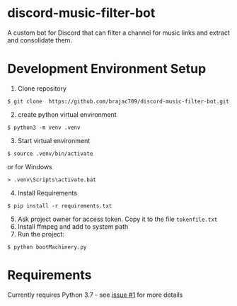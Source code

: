 # discord-music-filter-bot
A custom bot for Discord that can filter a channel for music links and extract and consolidate them.

# Development Environment Setup
1. Clone repository 
```
$ git clone  https://github.com/brajac709/discord-music-filter-bot.git
```
2. create python virtual environment

```
$ python3 -m venv .venv
```

3. Start virtual environment
```
$ source .venv/bin/activate
```
or for Windows 
```
> .venv\Scripts\activate.bat
```
4. Install Requirements
```
$ pip install -r requirements.txt
```
5. Ask project owner for access token. Copy it to the file `tokenfile.txt`
6. Install ffmpeg and add to system path
7. Run the project:
```
$ python bootMachinery.py
```

# Requirements
Currently requires Python 3.7 - see [issue #1](https://github.com/brajac709/discord-music-filter-bot/issues/1) for more details
